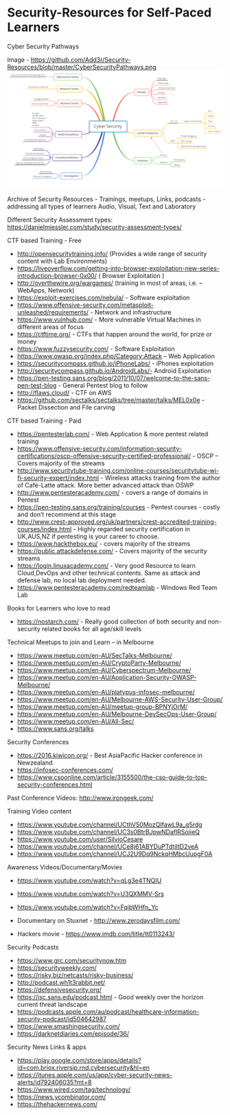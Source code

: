 # Security-Resources for Self-Paced Learners

Cyber Security Pathways

Image - https://github.com/Add3r/Security-Resources/blob/master/CyberSecurityPathways.png
![](CyberSecuirtyPathways.png)

Archive of Security Resources - Trainings, meetups, Links, podcasts - addressing all types of learners Audio, Visual, Text and Laboratory

Different Security Assessment types:  https://danielmiessler.com/study/security-assessment-types/

CTF based Training - Free

* http://opensecuritytraining.info/ (Provides a wide range of security content with Lab Environments)
* https://liveoverflow.com/getting-into-browser-exploitation-new-series-introduction-browser-0x00/ ( Browser Exploitation )
* http://overthewire.org/wargames/ (training in most of areas, i.e. – WebApps, Network)
* https://exploit-exercises.com/nebula/ - Software exploitation
* https://www.offensive-security.com/metasploit-unleashed/requirements/ - Network and infrastructure
* https://www.vulnhub.com/ - More vulnerable Virtual Machines in different areas of focus
* https://ctftime.org/ - CTFs that happen around the world, for prize or money
* https://www.fuzzysecurity.com/ - Software Exploitation
* https://www.owasp.org/index.php/Category:Attack – Web Application
* https://securitycompass.github.io/iPhoneLabs/ - iPhones exploitation
* http://securitycompass.github.io/AndroidLabs/- Android Exploitation
* https://pen-testing.sans.org/blog/2011/10/07/welcome-to-the-sans-pen-test-blog - General Pentest blog to follow
* http://flaws.cloud/ - CTF on AWS
* https://github.com/sectalks/sectalks/tree/master/talks/MEL0x0e - Packet Dissection and File carving

CTF based Training - Paid

* https://pentesterlab.com/ - Web Application & more pentest related training
* https://www.offensive-security.com/information-security-certifications/oscp-offensive-security-certified-professional/ - OSCP – Covers majority of the streams
* http://www.securitytube-training.com/online-courses/securitytube-wi-fi-security-expert/index.html - Wireless attacks training from the author of Café-Latte attack. More better advanced attack than OSWP
* http://www.pentesteracademy.com/ - covers a range of domains in Pentest
* https://pen-testing.sans.org/training/courses - Pentest courses - costly and don’t recommend at this stage
* http://www.crest-approved.org/uk/partners/crest-accredited-training-courses/index.html - Highly regarded security certification in UK,AUS,NZ if pentesting is your career to choose.
* https://www.hackthebox.eu/ - covers majority of the streams
* https://public.attackdefense.com/ - Covers majority of the security streams
* https://login.linuxacademy.com/ - Very good Resource to learn Cloud,DevOps and other technical contents. Same as attack and defense lab, no local lab deployment needed.
* https://www.pentesteracademy.com/redteamlab - Windows Red Team Lab

Books for Learners who love to read

* https://nostarch.com/ - Really good collection of both security and non-security related books for all age/skill levels

Technical Meetups to join and Learn – in Melbourne

* https://www.meetup.com/en-AU/SecTalks-Melbourne/
* https://www.meetup.com/en-AU/CryptoParty-Melbourne/
* https://www.meetup.com/en-AU/Cyberspectrum-Melbourne/
* https://www.meetup.com/en-AU/Application-Security-OWASP-Melbourne/
* https://www.meetup.com/en-AU/platypus-infosec-melbourne/
* https://www.meetup.com/en-AU/Melbourne-AWS-Security-User-Group/
* https://www.meetup.com/en-AU/meetup-group-BPNYjOrM/
* https://www.meetup.com/en-AU/Melbourne-DevSecOps-User-Group/
* https://www.meetup.com/en-AU/All-Sec/
* https://www.sans.org/talks

Security Conferences

* https://2016.kiwicon.org/ - Best AsiaPacific Hacker conference in Newzealand
* https://infosec-conferences.com/
* https://www.csoonline.com/article/3155500/the-cso-guide-to-top-security-conferences.html

Past Conference Videos: http://www.irongeek.com/

Training Video content

* https://www.youtube.com/channel/UCthV50MozQIfawL9a_g5rdg
* https://www.youtube.com/channel/UC3s0BtrBJpwNDaflRSoiieQ
* https://www.youtube.com/user/SilvioCesare
* https://www.youtube.com/channel/UCe8j61ABYDuPTdtjItD2veA
* https://www.youtube.com/channel/UCJ2U9Dq9NckqHMbcUupgF0A

Awareness Videos/Documentary/Movies

* https://www.youtube.com/watch?v=qLg3e4TNQIU
* https://www.youtube.com/watch?v=U3QXMMV-Srs
* https://www.youtube.com/watch?v=FqibWHfn_Yc

* Documentary on Stuxnet - http://www.zerodaysfilm.com/
* Hackers movie - https://www.imdb.com/title/tt0113243/
 
Security Podcasts

* https://www.grc.com/securitynow.htm
* https://securityweekly.com/
* https://risky.biz/netcasts/risky-business/
* http://podcast.wh1t3rabbit.net/
* https://defensivesecurity.org/
* https://isc.sans.edu/podcast.html - Good weekly over the horizon current threat landscape
* https://podcasts.apple.com/au/podcast/healthcare-information-security-podcast/id504642987
* https://www.smashingsecurity.com/
* https://darknetdiaries.com/episode/36/

Security News Links & apps

* https://play.google.com/store/apps/details?id=com.briox.riversip.rnd.cybersecurity&hl=en
* https://itunes.apple.com/us/app/cyber-security-news-alerts/id792406035?mt=8
* https://www.wired.com/tag/technology/
* https://news.ycombinator.com/
* https://thehackernews.com/
